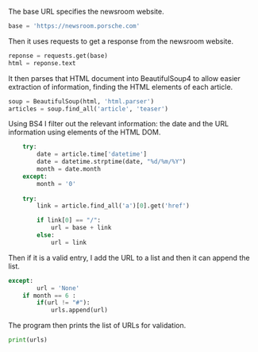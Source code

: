 The base URL specifies the newsroom website. 
```python
base = 'https://newsroom.porsche.com'
```

Then it uses requests to get a response from the newsroom website. 
```python
reponse = requests.get(base)
html = reponse.text
```

It then parses that HTML document into BeautifulSoup4 to allow easier extraction of information, finding the HTML elements of each article.
```python
soup = BeautifulSoup(html, 'html.parser')
articles = soup.find_all('article', 'teaser')
```

Using BS4 I filter out the relevant information: the date and the URL information using elements of the HTML DOM. 
```python
	try:
		date = article.time['datetime']
		date = datetime.strptime(date, "%d/%m/%Y")
		month = date.month
	except:
		month = '0'
	
	try:
		link = article.find_all('a')[0].get('href')

		if link[0] == "/":
			url = base + link
		else:
			url = link
```

Then if it is a valid entry, I add the URL to a list and then it can append the list. 
```python
except:
		url = 'None'
	if month == 6 :
		if(url != "#"):
			urls.append(url)
```

The program then prints the list of URLs for validation. 
```python
print(urls)
```